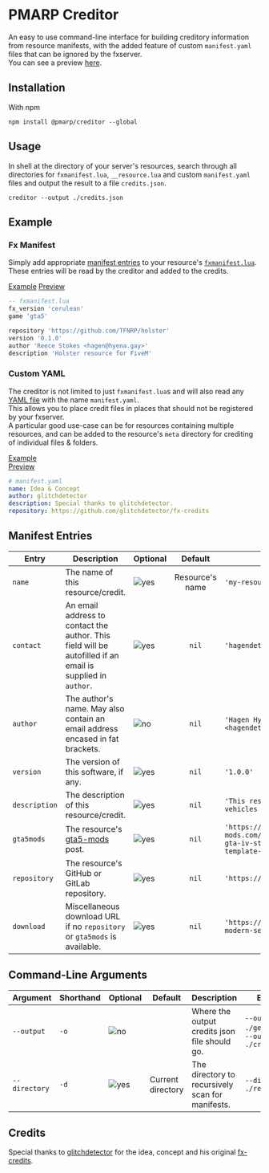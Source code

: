 # PMARP Creditor

An easy to use command-line interface for building creditory information from resource manifests, with the added feature of custom `manifest.yaml` files that can be ignored by the fxserver.  
You can see a preview [here](https://tfnrp.github.io/creditor/html/index.html).

## Installation

With npm

```sh-session
npm install @pmarp/creditor --global
```

## Usage

In shell at the directory of your server's resources, search through all directories for `fxmanifest.lua`, `__resource.lua` and custom `manifest.yaml` files and output the result to a file `credits.json`.

```sh-session
creditor --output ./credits.json
```

## Example

### Fx Manifest

Simply add appropriate [manifest entries](#manifest-entries) to your resource's [`fxmanifest.lua`](https://docs.fivem.net/docs/scripting-reference/resource-manifest/resource-manifest).  
These entries will be read by the creditor and added to the credits.

[Example](https://github.com/TFNRP/creditor/blob/main/test/fxmanifest.lua)
[Preview](https://tfnrp.github.io/creditor/html/index.html#test)
```lua
-- fxmanifest.lua
fx_version 'cerulean'
game 'gta5'

repository 'https://github.com/TFNRP/holster'
version '0.1.0'
author 'Reece Stokes <hagen@hyena.gay>'
description 'Holster resource for FiveM'
```

### Custom YAML

The creditor is not limited to just `fxmanifest.lua`s and will also read any [YAML file](https://yaml.org) with the name `manifest.yaml`.  
This allows you to place credit files in places that should not be registered by your fxserver.  
A particular good use-case can be for resources containing multiple resources, and can be added to the resource's `meta` directory for crediting of individual files & folders.

[Example](https://github.com/TFNRP/creditor/blob/main/test/manifest.yaml)  
[Preview](https://tfnrp.github.io/creditor/html/index.html#Idea%20&%20Concept)
```yaml
# manifest.yaml
name: Idea & Concept
author: glitchdetector
description: Special thanks to glitchdetector.
repository: https://github.com/glitchdetector/fx-credits
```

## Manifest Entries

[200]: https://img.icons8.com/color/24/000000/checked-2--v1.png "Yes"
[400]: https://img.icons8.com/color/24/000000/close-window.png "No"

Entry | Description | Optional | Default | Example
-- | -- | -- | :--: | --
`name`        | The name of this resource/credit.                                                                          | ![yes][200] | Resource's name | `'my-resource'`
`contact`     | An email address to contact the author. This field will be autofilled if an email is supplied in `author`. | ![yes][200] | `nil`           | `'hagendetector@gmail.com'`
`author`      | The author's name. May also contain an email address encased in fat brackets.                              | ![no][400]  | `nil`           | `'Hagen Hyena <hagendetector@gmail.com>'`
`version`     | The version of this software, if any.                                                                      | ![yes][200] | `nil`           | `'1.0.0'`
`description` | The description of this resource/credit.                                                                   | ![yes][200] | `nil`           | `'This resource populates dynamic vehicles in ped traffic.'`
`gta5mods`    | The resource's [gta5-mods](https://gta5-mods.com) post.                                                    | ![yes][200] | `nil`           | `'https://www.gta5-mods.com/vehicles/brute-mr-tasty-gta-iv-style-add-on-liveries-template-sound-custom-shards'`
`repository`  | The resource's GitHub or GitLab repository.                                                                | ![yes][200] | `nil`           | `'https://github.com/TFNRP/axonbody3'`
`download`    | Miscellaneous download URL if no `repository` or `gta5mods` is available.                                  | ![yes][200] | `nil`           | `'https://forum.cfx.re/t/release-modern-seatbelt/4779995'`

## Command-Line Arguments

Argument | Shorthand | Optional | Default | Description | Example
-- | -- | -- | -- | -- | --
`--output` | `-o` | ![no][400] | | Where the output credits json file should go. | `--output ./generated` or `--output ./credits.json`
`--directory` | `-d` | ![yes][200] | Current directory | The directory to recursively scan for manifests. | `--directory ./resources`

## Credits

Special thanks to [glitchdetector](https://github.com/glitchdetector) for the idea, concept and his original [fx-credits](https://github.com/glitchdetector/fx-credits).
